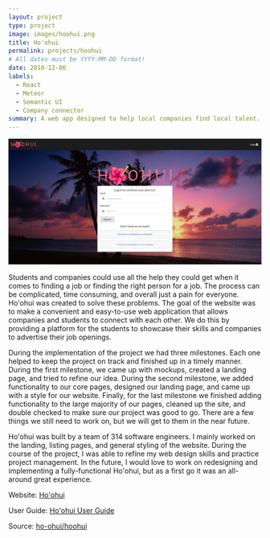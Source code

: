 ```yaml
---
layout: project
type: project
image: images/hoohui.png
title: Ho'ohui
permalink: projects/hoohui
# All dates must be YYYY-MM-DD format!
date: 2018-12-06
labels:
  - React
  - Meteor
  - Semantic UI
  - Company connector
summary: A web app designed to help local companies find local talent.
---
```


<img class="ui large image" src="../images/landing.PNG">

Students and companies could use all the help they could get when it comes to finding a job or finding 
the right person for a job. The process can be complicated, time consuming, and overall just a pain for 
everyone. Ho'ohui was created to solve these problems. The goal of the website was to make a convenient 
and easy-to-use web application that allows companies and students to connect with each other. We do this 
by providing a platform for the students to showcase their skills and companies to advertise their job openings.

During the implementation of the project we had three milestones. Each one helped to keep the project on track 
and finished up in a timely manner. During the first milestone, we came up with mockups, created a landing page, 
and tried to refine our idea. During the second milestone, we added functionality to our core pages, designed our landing page, 
and came up with a style for our website. Finally, for the last milestone we finished adding functionality to the large majority 
of our pages, cleaned up the site, and double checked to make sure our project was good to go. There are 
a few things we still need to work on, but we will get to them in the near future.

Ho'ohui was built by a team of 314 software engineers. I mainly worked on the landing, listing pages, and general styling of the website. During the course of the project, I was able to refine my web design skills and practice project management. In the future, I would love to work on redesigning and implementing a fully-functional Ho'ohui, but as a first go it was an all-around great experience.


Website: <a href="https://hoohui.meteorapp.com/">Ho'ohui</a>

User Guide: <a href="https://ho-ohui.github.io/">Ho'ohui User Guide</a>

Source: <a href="https://github.com/ho-ohui/hoohui"><i class="large github icon "></i>ho-ohui/hoohui</a>
